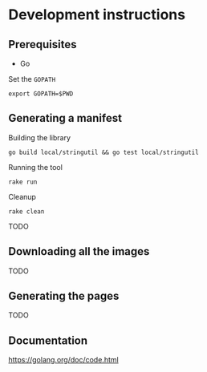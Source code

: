 # Development instructions  

## Prerequisites  

- Go

Set the `GOPATH`  

    export GOPATH=$PWD

## Generating a manifest  

Building the library  

    go build local/stringutil && go test local/stringutil

Running the tool  

    rake run

Cleanup  

    rake clean

TODO

## Downloading all the images  

TODO

## Generating the pages  

TODO

## Documentation  

https://golang.org/doc/code.html
